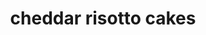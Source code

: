 ---
servings: 10 servings
notes: Time consuming
  * Can be made up to 2 days ahead of time
  * Would be great with marinara
directions: |-
  * Bring 3 cups broth to simmer in small saucepan
  * Reduce heat to very low, cover and keep warm
  * Heat olive oil in heavy medium saucepan over medium heat
  * Add onion, sautee until translucent (about 5 minutes)
  * Add rice, stir 1 minute
  * Add wine, stir until absorbed (about 30 seconds)
  * Add broth 1/3 cup at a time, and simmer until rice is just tender and risotto is creamy allowing broth to be absorbed before adding more and stirring often (about 18 minutes)
  * Remove from heat
  * Mix in 6 tablespoons parmesan and butter
  * Season generously with salt and pepper
  * Spread risotto in 13x9x2-inch pan and cool completely
  * Mix 1/2 cup panko, fontina cheese, parsley, chopped chives, and 1 egg yolk into risotto
  * Shape into 1 1/4-inch balls then flatten to 2-inch rounds
  * Arrange on rimmed baking sheet
  * Cover and refrigerate
  * Preheat oven to 250°f
  * Set another rimmed baking sheet in oven
  * Beat 2 eggs in shallow bowl to blend
  * Place 1 cup panko in another shallow bowl
  * Dip risotto cakes into beaten egg, then into panko to coat
  * Pour enough canola oil into large skillet to coat bottom
  * Heat oil over medium-high heat
  * Working in batches, sauté risotto cakes until crisp and brown, about 2 1/2 minutes per side
  * Transfer to baking sheet in oven
  * Serve risotto cakes sprinkled with cheese and garnished with chives
ingredients: |-
  * 3 cups (about) low-salt chicken broth
  * 2 tablespoons olive oil
  * 1/2 cup finely chopped onion
  * 1 cup plus 2 tablespoons arborio rice
  * 1/4 cup dry white wine
  * 6 tablespoons grated parmesan cheese
  * 2 tablespoons (1/4 stick) butter
  * 1 1/2 cups panko (japanese breadcrumbs) divided
  * 1/2 cup (packed) coarsely grated fontina cheese (about 2 ounces)
  * 1/4 cup chopped fresh parsley
  * 3 tablespoons chopped fresh chives
  * 1 large egg yolk
  * 2 large eggs
  * canola oil (for frying)
  * additional grated parmesan cheese
  * fresh chives
rating: 4
ease: difficult
category: side dish
href: 'https://www.epicurious.com/recipes/food/views/fontina-risotto-cakes-with-fresh-chives-231263'
totalTime:
cookTime:
prepTime:
title: cheddar risotto cakes
path: /cheddar-risotto-cakes
---